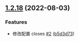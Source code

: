 ## [1.2.18](https://github.com/LucyHeres/canvas-mind/compare/v1.2.17...v1.2.18) (2022-08-03)


### Features

* 修改配置 closes [#2](https://github.com/LucyHeres/canvas-mind/issues/2) ([b5d3d73](https://github.com/LucyHeres/canvas-mind/commit/b5d3d737264fbd2cf7e327ed5d99cdf149585f9a))



